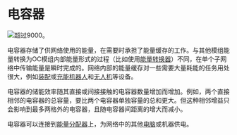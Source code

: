 # 电容器

![超过9000。](oredict:oc:capacitor)

电容器存储了供网络使用的能量，在需要时承担了能量缓存的工作。与其他模组能量转换为OC模组内部能量形式的过程（比如使用[能量转换器](powerConverter.md)）不同，在单个子网络中传输能量是瞬时完成的。网络内部的能量缓存对一些需要大量耗能的任务用处很大，例如[装配](assembler.md)或[充能](charger.md)[机器人](robot.md)和[无人机](../item/drone.md)等设备。

电容器的储能效率随其直接或间接接触的电容器数量增加而增加。例如，两个直接相邻的电容器的总容量，要比两个电容器单独容量的总和更大。但这种相邻增益只会影响到最多两格外的电容器，且随电容器间距离的增大而减小。

电容器可以连接到[能量分配器](powerDistributor.md)上，为网络中的其他[电脑](../general/computer.md)或机器供电。
